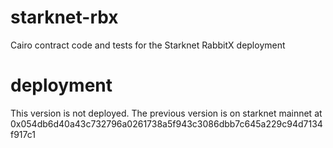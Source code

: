 # starknet-rbx

Cairo contract code and tests for the Starknet RabbitX deployment

# deployment

This version is not deployed. The previous version is on starknet mainnet at 0x054db6d40a43c732796a0261738a5f943c3086dbb7c645a229c94d7134f917c1
